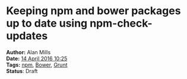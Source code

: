 Keeping npm and bower packages up to date using npm-check-updates
=================================================================
**Author:** Alan Mills  
**Date:** [14 April 2016 10:25](/blog/history/2016-04.md)  
**Tags:** [npm](/blog/categories/npm.md), [Bower](/blog/categories/bower.md), [Grunt](/blog/categories/grunt.md)   
**Status**: Draft
